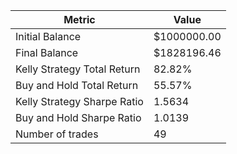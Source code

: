 | Metric | Value |
| --- | --- |
| Initial Balance | $1000000.00 |
| Final Balance | $1828196.46 |
| Kelly Strategy Total Return | 82.82% |
| Buy and Hold Total Return | 55.57% |
| Kelly Strategy Sharpe Ratio | 1.5634 |
| Buy and Hold Sharpe Ratio | 1.0139 |
| Number of trades | 49 |
